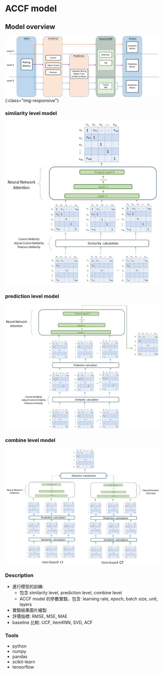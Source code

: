 # ACCF model

## Model overview
![image](image/overview.png){:class="img-responsive"}


### similarity level model
 ![image](image/l1.jpg)
### prediction level model
 ![image](image/l2.jpg)
### combine level model
 ![image](image/l3.jpg)

### Description 

* 進行模型的訓練:
  * 包含 similarity level, prediction level, combine level
  * ACCF model 的參數實驗，包含: learning rate, epoch, batch size, unit, layers
* 實驗結果圖片繪製
* 評價指標: RMSE, MSE, MAE
* baseline 比較: UCF, itemKNN, SVD, ACF




### Tools 

* python
* numpy
* pandas
* scikit-learn
* tensorflow
